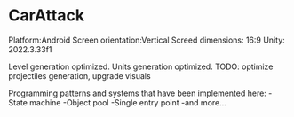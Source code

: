 # CarAttack

Platform:Android
Screen orientation:Vertical
Screed dimensions: 16:9
Unity: 2022.3.33f1

Level generation optimized. Units generation optimized.
TODO: optimize projectiles generation, upgrade visuals

Programming patterns and systems that have been implemented here:
-State machine
-Object pool
-Single entry point
-and more...
